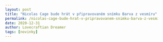 ```yaml
---
layout: post
title: "Nicolas Cage bude hrát v připravovaném snímku Barva z vesmíru"
permalink: /nicolas-cage-bude-hrat-v-pripravovanem-snimku-barva-z-vesmiru/
date: 2020-12-31
author: Lovecraftian Dreamer
tags: [novinky]
---
```

